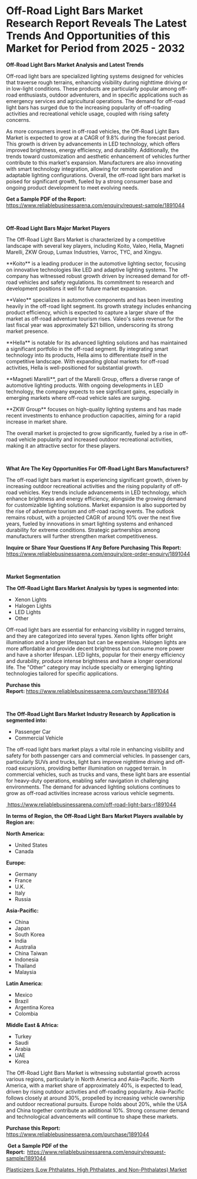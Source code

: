 <p><h1>Off-Road Light Bars Market Research Report Reveals The Latest Trends And Opportunities of this Market for Period from 2025 - 2032</h1></p><p><strong>Off-Road Light Bars Market Analysis and Latest Trends</strong></p>
<p><p>Off-road light bars are specialized lighting systems designed for vehicles that traverse rough terrains, enhancing visibility during nighttime driving or in low-light conditions. These products are particularly popular among off-road enthusiasts, outdoor adventurers, and in specific applications such as emergency services and agricultural operations. The demand for off-road light bars has surged due to the increasing popularity of off-roading activities and recreational vehicle usage, coupled with rising safety concerns.</p><p>As more consumers invest in off-road vehicles, the Off-Road Light Bars Market is expected to grow at a CAGR of 9.8% during the forecast period. This growth is driven by advancements in LED technology, which offers improved brightness, energy efficiency, and durability. Additionally, the trends toward customization and aesthetic enhancement of vehicles further contribute to this market's expansion. Manufacturers are also innovating with smart technology integration, allowing for remote operation and adaptable lighting configurations. Overall, the off-road light bars market is poised for significant growth, fueled by a strong consumer base and ongoing product development to meet evolving needs.</p></p>
<p><strong>Get a Sample PDF of the Report:&nbsp;</strong> <a href="https://www.reliablebusinessarena.com/enquiry/request-sample/1891044?utm_campaign=1891&utm_medium=2&utm_source=Github&utm_content=ia&utm_term=14012025&utm_id=off-road-light-bars">https://www.reliablebusinessarena.com/enquiry/request-sample/1891044</a></p>
<p>&nbsp;</p>
<p><strong>Off-Road Light Bars Major Market Players</strong></p>
<p><p>The Off-Road Light Bars Market is characterized by a competitive landscape with several key players, including Koito, Valeo, Hella, Magneti Marelli, ZKW Group, Lumax Industries, Varroc, TYC, and Xingyu. </p><p>**Koito** is a leading producer in the automotive lighting sector, focusing on innovative technologies like LED and adaptive lighting systems. The company has witnessed robust growth driven by increased demand for off-road vehicles and safety regulations. Its commitment to research and development positions it well for future market expansion.</p><p>**Valeo** specializes in automotive components and has been investing heavily in the off-road light segment. Its growth strategy includes enhancing product efficiency, which is expected to capture a larger share of the market as off-road adventure tourism rises. Valeo's sales revenue for the last fiscal year was approximately $21 billion, underscoring its strong market presence.</p><p>**Hella** is notable for its advanced lighting solutions and has maintained a significant portfolio in the off-road segment. By integrating smart technology into its products, Hella aims to differentiate itself in the competitive landscape. With expanding global markets for off-road activities, Hella is well-positioned for substantial growth.</p><p>**Magneti Marelli**, part of the Marelli Group, offers a diverse range of automotive lighting products. With ongoing developments in LED technology, the company expects to see significant gains, especially in emerging markets where off-road vehicle sales are surging.</p><p>**ZKW Group** focuses on high-quality lighting systems and has made recent investments to enhance production capacities, aiming for a rapid increase in market share.</p><p>The overall market is projected to grow significantly, fueled by a rise in off-road vehicle popularity and increased outdoor recreational activities, making it an attractive sector for these players.</p></p>
<p>&nbsp;</p>
<p><strong>What Are The Key Opportunities For Off-Road Light Bars Manufacturers?</strong></p>
<p><p>The off-road light bars market is experiencing significant growth, driven by increasing outdoor recreational activities and the rising popularity of off-road vehicles. Key trends include advancements in LED technology, which enhance brightness and energy efficiency, alongside the growing demand for customizable lighting solutions. Market expansion is also supported by the rise of adventure tourism and off-road racing events. The outlook remains robust, with a projected CAGR of around 10% over the next five years, fueled by innovations in smart lighting systems and enhanced durability for extreme conditions. Strategic partnerships among manufacturers will further strengthen market competitiveness.</p></p>
<p><strong>Inquire or Share Your Questions If Any Before Purchasing This Report:</strong> <a href="https://www.reliablebusinessarena.com/enquiry/pre-order-enquiry/1891044?utm_campaign=1891&utm_medium=2&utm_source=Github&utm_content=ia&utm_term=14012025&utm_id=off-road-light-bars">https://www.reliablebusinessarena.com/enquiry/pre-order-enquiry/1891044</a></p>
<p>&nbsp;</p>
<p><strong>Market Segmentation</strong></p>
<p><strong>The Off-Road Light Bars Market Analysis by types is segmented into:</strong></p>
<p><ul><li>Xenon Lights</li><li>Halogen Lights</li><li>LED Lights</li><li>Other</li></ul></p>
<p><p>Off-road light bars are essential for enhancing visibility in rugged terrains, and they are categorized into several types. Xenon lights offer bright illumination and a longer lifespan but can be expensive. Halogen lights are more affordable and provide decent brightness but consume more power and have a shorter lifespan. LED lights, popular for their energy efficiency and durability, produce intense brightness and have a longer operational life. The "Other" category may include specialty or emerging lighting technologies tailored for specific applications.</p></p>
<p><strong>Purchase this Report:&nbsp;</strong><a href="https://www.reliablebusinessarena.com/purchase/1891044?utm_campaign=1891&utm_medium=2&utm_source=Github&utm_content=ia&utm_term=14012025&utm_id=off-road-light-bars">https://www.reliablebusinessarena.com/purchase/1891044</a></p>
<p>&nbsp;</p>
<p><strong>The Off-Road Light Bars Market Industry Research by Application is segmented into:</strong></p>
<p><ul><li>Passenger Car</li><li>Commercial Vehicle</li></ul></p>
<p><p>The off-road light bars market plays a vital role in enhancing visibility and safety for both passenger cars and commercial vehicles. In passenger cars, particularly SUVs and trucks, light bars improve nighttime driving and off-road excursions, providing better illumination on rugged terrain. In commercial vehicles, such as trucks and vans, these light bars are essential for heavy-duty operations, enabling safer navigation in challenging environments. The demand for advanced lighting solutions continues to grow as off-road activities increase across various vehicle segments.</p></p>
<p><a href="https://www.reliablebusinessarena.com/off-road-light-bars-r1891044?utm_campaign=1891&utm_medium=2&utm_source=Github&utm_content=ia&utm_term=14012025&utm_id=off-road-light-bars">&nbsp;https://www.reliablebusinessarena.com/off-road-light-bars-r1891044</a></p>
<p><strong>In terms of Region, the Off-Road Light Bars Market Players available by Region are:</strong></p>
<p>
    <p> <strong> North America: </strong>
        <ul>
            <li>United States</li>
            <li>Canada</li>
        </ul>
        </p> 
    <p> <strong> Europe: </strong>
        <ul>
            <li>Germany</li>
            <li>France</li>
            <li>U.K.</li>
            <li>Italy</li>
            <li>Russia</li>
        </ul>
        </p> 
    <p> <strong> Asia-Pacific: </strong>
        <ul>
            <li>China</li>
            <li>Japan</li>
            <li>South Korea</li>
            <li>India</li>
            <li>Australia</li>
            <li>China Taiwan</li>
            <li>Indonesia</li>
            <li>Thailand</li>
            <li>Malaysia</li>
        </ul>
        </p> 
    <p> <strong> Latin America: </strong>
        <ul>
            <li>Mexico</li>
            <li>Brazil</li>
            <li>Argentina Korea</li>
            <li>Colombia</li>
        </ul>
        </p> 
    <p> <strong> Middle East & Africa: </strong>
        <ul>
            <li>Turkey</li>
            <li>Saudi</li>
            <li>Arabia</li>
            <li>UAE</li>
            <li>Korea</li>
        </ul>
    </p>
    </p>
<p><p>The Off-Road Light Bars Market is witnessing substantial growth across various regions, particularly in North America and Asia-Pacific. North America, with a market share of approximately 40%, is expected to lead, driven by rising outdoor activities and off-roading popularity. Asia-Pacific follows closely at around 30%, propelled by increasing vehicle ownership and outdoor recreational pursuits. Europe holds about 20%, while the USA and China together contribute an additional 10%. Strong consumer demand and technological advancements will continue to shape these markets.</p></p>
<p><strong>Purchase this Report: </strong><a href="https://www.reliablebusinessarena.com/purchase/1891044?utm_campaign=1891&utm_medium=2&utm_source=Github&utm_content=ia&utm_term=14012025&utm_id=off-road-light-bars">https://www.reliablebusinessarena.com/purchase/1891044</a></p>
<p>&nbsp;<strong>Get a Sample PDF of the Report:&nbsp;&nbsp;</strong><a href="https://www.reliablebusinessarena.com/enquiry/request-sample/1891044?utm_campaign=1891&utm_medium=2&utm_source=Github&utm_content=ia&utm_term=14012025&utm_id=off-road-light-bars">https://www.reliablebusinessarena.com/enquiry/request-sample/1891044</a></p>
<p><strong></strong></p>
<p><p><a href="https://github.com/RickHolmes3/Market-Research-Report-List-7/blob/main/plasticizers-low-phthalates-high-phthalates-and-non-phthalates-market.md?utm_campaign=1891&utm_medium=2&utm_source=Github&utm_content=ia&utm_term=14012025&utm_id=off-road-light-bars">Plasticizers (Low Phthalates, High Phthalates, and Non-Phthalates) Market</a></p></p>